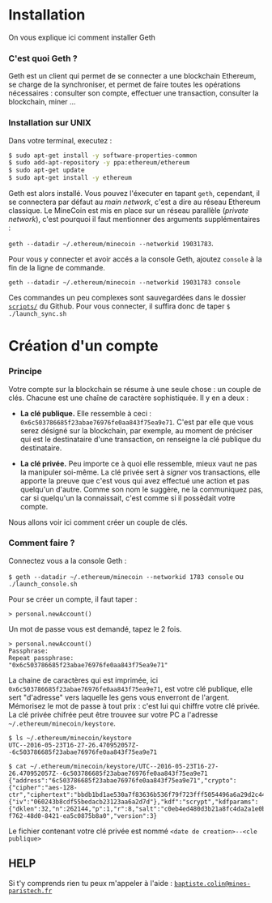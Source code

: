 # Installation

On vous explique ici comment installer Geth

### C'est quoi Geth ?

Geth est un client qui permet de se connecter a une blockchain Ethereum, se charge de la synchroniser, et permet de faire toutes les opérations nécessaires : consulter son compte, effectuer une transaction, consulter la blockchain, miner ...

### Installation sur UNIX 

Dans votre terminal, executez :

```bash
$ sudo apt-get install -y software-properties-common
$ sudo add-apt-repository -y ppa:ethereum/ethereum
$ sudo apt-get update
$ sudo apt-get install -y ethereum
```

Geth est alors installé. Vous pouvez l'éxecuter en tapant `geth`, cependant, il se connectera par défaut au _main network_, c'est a dire au réseau Ethereum classique. Le MineCoin est mis en place sur un réseau parallèle (_private network_), c'est pourquoi il faut mentionner des arguments supplémentaires :

`geth --datadir ~/.ethereum/minecoin --networkid 19031783`. 

Pour vous y connecter et avoir accés a la console Geth, ajoutez `console` à la fin de la ligne de commande.

`geth --datadir ~/.ethereum/minecoin --networkid 19031783 console`

Ces commandes un peu complexes sont sauvegardées dans le dossier [`scripts/`](https://github.com/baptistecolin/minecoin/tree/master/scripts) du Github. Pour vous connecter, il suffira donc de taper `$ ./launch_sync.sh` 

# Création d'un compte

### Principe

Votre compte sur la blockchain se résume à une seule chose : un couple de clés. Chacune est une chaîne de caractère sophistiquée. Il y en a deux :
  * **La clé publique.** Elle ressemble à ceci : `0x6c503786685f23abae76976fe0aa843f75ea9e71`. C'est par elle que vous serez désigné sur la blockchain, par exemple, au moment de préciser qui est le destinataire d'une transaction, on renseigne la clé publique du destinataire.

  * **La clé privée.** Peu importe ce à quoi elle ressemble, mieux vaut ne pas la manipuler soi-même. La clé privée sert à _signer_ vos transactions, elle apporte la preuve que c'est vous qui avez effectué une action et pas quelqu'un d'autre. Comme son nom le suggère, ne la communiquez pas, car si quelqu'un la connaissait, c'est comme si il possèdait votre compte.

Nous allons voir ici comment créer un couple de clés.

### Comment faire ?

Connectez vous a la console Geth :

`$ geth --datadir ~/.ethereum/minecoin --networkid 1783 console` ou `./launch_console.sh`

Pour se créer un compte, il faut taper :

`> personal.newAccount()`

Un mot de passe vous est demandé, tapez le 2 fois.

```
> personal.newAccount()
Passphrase: 
Repeat passphrase: 
"0x6c503786685f23abae76976fe0aa843f75ea9e71"
```

La chaine de caractères qui est imprimée, ici `0x6c503786685f23abae76976fe0aa843f75ea9e71`, est votre clé publique, elle sert "d'adresse" vers laquelle les gens vous enverront de l'argent.
Mémorisez le mot de passe à tout prix : c'est lui qui chiffre votre clé privée. La clé privée chifrée peut être trouvee sur votre PC a l'adresse `~/.ethereum/minecoin/keystore`. 

```
$ ls ~/.ethereum/minecoin/keystore
UTC--2016-05-23T16-27-26.470952057Z--6c503786685f23abae76976fe0aa843f75ea9e71

$ cat ~/.ethereum/minecoin/keystore/UTC--2016-05-23T16-27-26.470952057Z--6c503786685f23abae76976fe0aa843f75ea9e71 
{"address":"6c503786685f23abae76976fe0aa843f75ea9e71","crypto":{"cipher":"aes-128-ctr","ciphertext":"bbdb1bd1ae530a7f83636b536f79f723fff5054496a6a29d2c4430ae3bb15c78","cipherparams":{"iv":"060243b8cdf55bedacb23123aa6a2d7d"},"kdf":"scrypt","kdfparams":{"dklen":32,"n":262144,"p":1,"r":8,"salt":"c0eb4ed480d3b21a8fc4da2a1e0b8fcfc04959b564289eeae86aac7edb88b34d"},"mac":"1159477b4f34ee5cc72359c33d178af85e4436f3a46045d44dc0536a5962f5de"},"id":"5346df68-f762-48d0-8421-ea5c0875b8a0","version":3}
```

Le fichier contenant votre clé privée est nommé `<date de creation>--<cle publique>`

## HELP

Si t'y comprends rien tu peux m'appeler à l'aide : [`baptiste.colin@mines-paristech.fr`](mailto:baptiste.colin@mines-paristech.fr)
